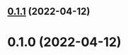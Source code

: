## [0.1.1](https://github.com/FurtherBank/json-schemaeditor-antd/compare/v0.1.0...v0.1.1) (2022-04-12)

# 0.1.0 (2022-04-12)
